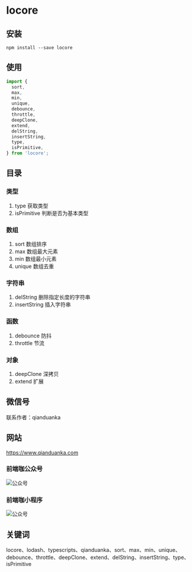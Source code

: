 # locore

## 安装

```shell
npm install --save locore
```

## 使用

```javascript
import {
  sort,
  max,
  min,
  unique,
  debounce,
  throttle,
  deepClone,
  extend,
  delString,
  insertString,
  type,
  isPrimitive,
} from 'locore';
```

## 目录

### 类型

1. type 获取类型
2. isPrimitive 判断是否为基本类型

### 数组

1. sort 数组排序
2. max 数组最大元素
3. min 数组最小元素
4. unique 数组去重

### 字符串

1. delString 删除指定长度的字符串
2. insertString 插入字符串

### 函数

1. debounce 防抖
2. throttle 节流

### 对象

1. deepClone 深拷贝
2. extend 扩展

## 微信号

联系作者：qianduanka

## 网站

https://www.qianduanka.com

### 前端咖公众号

![公众号](https://qianduanka.github.io/assets/images/qianduanka-gongzhonghao.jpg)

### 前端咖小程序

![公众号](https://qianduanka.github.io/assets/images/qianduanka-xiaochengxu.jpg)

## 关键词

locore、lodash、typescripts、qianduanka、sort、max、min、unique、debounce、throttle、deepClone、extend、delString、insertString、type、isPrimitive
